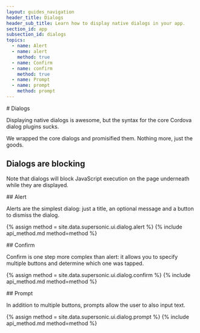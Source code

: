 ```yaml
---
layout: guides_navigation
header_title: Dialogs
header_sub_title: Learn how to display native dialogs in your app.
section_id: app
subsection_id: dialogs
topics:
  - name: Alert
  - name: alert
    method: true
  - name: Confirm
  - name: confirm
    method: true
  - name: Prompt
  - name: prompt
    method: prompt
---
```


<section class="docs-section" id="dialogs">
# Dialogs

Displaying native dialogs is awesome, but the syntax for the core Cordova dialog
plugins sucks.

We wrapped the core dialogs and promisified them. Nothing more, just the goods.

## Dialogs are blocking

Note that dialogs will block JavaScript execution on the page underneath while they are displayed.

<section class="docs-section" id="alert">
## Alert

Alerts are the simplest dialog: just a title, an optional message and a button to dismiss the dialog.

{% assign method = site.data.supersonic.ui.dialog.alert %}
{% include api_method.md method=method %}
</section>

<section class="docs-section" id="confirm">
## Confirm

Confirm is one step more complex than alert: it allows you to specify multiple buttons and determine which one was tapped.

{% assign method = site.data.supersonic.ui.dialog.confirm %}
{% include api_method.md method=method %}
</section>

<section class="docs-section" id="prompt">
## Prompt

In addition to multiple buttons, prompts allow the user to also input text.

{% assign method = site.data.supersonic.ui.dialog.prompt %}
{% include api_method.md method=method %}
</section>

</section>
